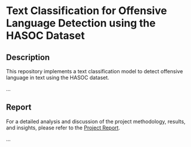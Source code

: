 
# Text Classification for Offensive Language Detection using the HASOC Dataset

## Description
This repository implements a text classification model to detect offensive language in text using the HASOC dataset.

...

## Report
For a detailed analysis and discussion of the project methodology, results, and insights, please refer to the [Project Report](report.pdf).

...
